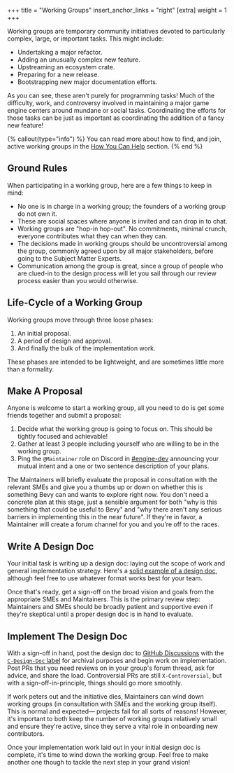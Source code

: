 +++
title = "Working Groups"
insert_anchor_links = "right"
[extra]
weight = 1
+++

Working groups are temporary community initiatives devoted to particularly complex, large, or important tasks. This might include:

- Undertaking a major refactor.
- Adding an unusually complex new feature.
- Upstreaming an ecosystem crate.
- Preparing for a new release.
- Bootstrapping new major documentation efforts.

As you can see, these aren't purely for programming tasks!
Much of the difficulty, work, and controversy involved in maintaining a major game engine centers around mundane or social tasks.
Coordinating the efforts for those tasks can be just as important as coordinating the addition of a fancy new feature!

{% callout(type="info") %}
You can read more about how to find, and join, active working groups in the [How You Can Help](@/learn/contribute/helping-out/how-you-can-help.md) section.
{% end %}

## Ground Rules

When participating in a working group, here are a few things to keep in mind:

- No one is in charge in a working group; the founders of a working group do not own it.
- These are social spaces where anyone is invited and can drop in to chat.
- Working groups are "hop-in hop-out". No commitments, minimal crunch, everyone contributes what they can when they can.
- The decisions made in working groups should be uncontroversial among the group, commonly agreed upon by all major stakeholders, before going to the Subject Matter Experts. 
- Communication among the group is great, since a group of people who are clued-in to the design process will let you sail through our review process easier than you would otherwise.

## Life-Cycle of a Working Group

Working groups move through three loose phases:

1. An initial proposal.
2. A period of design and approval.
3. And finally the bulk of the implementation work.

These phases are intended to be lightweight, and are sometimes little more than a formality.

## Make A Proposal

Anyone is welcome to start a working group, all you need to do is get some friends together and submit a proposal:

1. Decide what the working group is going to focus on. This should be tightly focused and achievable!
2. Gather at least 3 people including yourself who are willing to be in the working group.
3. Ping the `@Maintainer` role on Discord in [#engine-dev](https://discord.com/channels/691052431525675048/692572690833473578) announcing your mutual intent and a one or two sentence description of your plans.

The Maintainers will briefly evaluate the proposal in consultation with the relevant SMEs and give you a thumbs up or down on whether this is something Bevy can and wants to explore right now.
You don't need a concrete plan at this stage, just a sensible argument for both "why is this something that could be useful to Bevy" and "why there aren't any serious barriers in implementing this in the near future".
If they're in favor, a Maintainer will create a forum channel for you and you're off to the races.

## Write A Design Doc

Your initial task is writing up a design doc: laying out the scope of work and general implementation strategy.
Here's a [solid example of a design doc](https://github.com/Bevyengine/Bevy/issues/12365), although feel free to use whatever format works best for your team.

Once that's ready, get a sign-off on the broad vision and goals from the appropriate SMEs and Maintainers.
This is the primary review step: Maintainers and SMEs should be broadly patient and supportive even if they're skeptical until a proper design doc is in hand to evaluate.

## Implement The Design Doc

With a sign-off in hand, post the design doc to [GitHub Discussions](https://github.com/Bevyengine/Bevy/discussions) with the [`C-Design-Doc` label](https://github.com/Bevyengine/Bevy/discussions?discussions_q=is%3Aopen+label%3A%22C-Design+Doc%22) for archival purposes and begin work on implementation.
Post PRs that you need reviews on in your group's forum thread, ask for advice, and share the load.
Controversial PRs are still `X-Controversial`, but with a sign-off-in-principle, things should go more smoothly.

If work peters out and the initiative dies, Maintainers can wind down working groups (in consultation with SMEs and the working group itself).
This is normal and expected— projects fail for all sorts of reasons!
However, it's important to both keep the number of working groups relatively small and ensure they're active, since
they serve a vital role in onboarding new contributors.

Once your implementation work laid out in your initial design doc is complete, it's time to wind down the working group.
Feel free to make another one though to tackle the next step in your grand vision!
